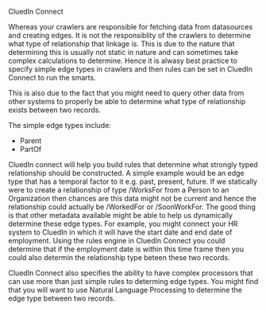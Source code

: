 CluedIn Connect

Whereas your crawlers are responsible for fetching data from datasources and creating edges. It is not the responsiblity of the crawlers to determine what type of relationship that linkage is. This is due to the nature that determining this is usually not static in nature and can sometimes take complex calculations to determine. Hence it is alwasy best practice to specify simple edge types in crawlers and then rules can be set in CluedIn Connect to run the smarts.

This is also due to the fact that you might need to query other data from other systems to properly be able to determine what type of relationship exists between two records. 

The simple edge types include:

 - Parent
 - PartOf

 CluedIn connect will help you build rules that determine what strongly typed relationship should be constructed. A simple example would be an edge type that has a temporal factor to it e.g. past, present, future. If we statically were to create a relationship of type /WorksFor from a Person to an Organization then chances are this data might not be current and hence the relationship could actually be /WorkedFor or /SoonWorkFor. The good thing is that other metadata available might be able to help us dynamically determine these edge types. For example, you might connect your HR system to CluedIn in which it will have the start date and end date of employment. Using the rules engine in CluedIn Connect you could determine that if the employment date is within this time frame then you could also determin the relationship type beteen these two records. 

 CluedIn Connect also specifies the ability to have complex processors that can use more than just simple rules to determing edge types. You might find that you will want to use Natural Language Processing to determine the edge type between two records.